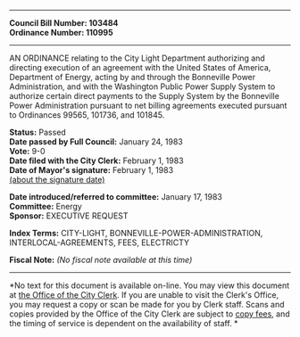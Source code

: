 * * * * *  
  
**Council Bill Number: [](#h0)[](#h2)103484**   
**Ordinance Number: 110995**  
  
* * * * *  
  
AN ORDINANCE relating to the City Light Department authorizing and directing execution of an agreement with the United States of America, Department of Energy, acting by and through the Bonneville Power Administration, and with the Washington Public Power Supply System to authorize certain direct payments to the Supply System by the Bonneville Power Administration pursuant to net billing agreements executed pursuant to Ordinances 99565, 101736, and 101845.  
  
**Status:** Passed   
**Date passed by Full Council:** January 24, 1983   
**Vote:** 9-0   
**Date filed with the City Clerk:** February 1, 1983   
**Date of Mayor's signature:** February 1, 1983   
[(about the signature date)](/~public/approvaldate.htm)   
  
  
**Date introduced/referred to committee:** January 17, 1983   
**Committee:** Energy   
**Sponsor:** EXECUTIVE REQUEST   
  
**Index Terms:** CITY-LIGHT, BONNEVILLE-POWER-ADMINISTRATION, INTERLOCAL-AGREEMENTS, FEES, ELECTRICTY  
  
**Fiscal Note:** *(No fiscal note available at this time)*  
  
* * * * *  
  
*No text for this document is available on-line. You may view this document at [the Office of the City Clerk](http://www.seattle.gov/leg/clerk/contactUs.htm). If you are unable to visit the Clerk's Office, you may request a copy or scan be made for you by Clerk staff. Scans and copies provided by the Office of the City Clerk are subject to [copy fees](http://clerk.seattle.gov/~public/clerkfees.htm), and the timing of service is dependent on the availability of staff. *  
  
  
